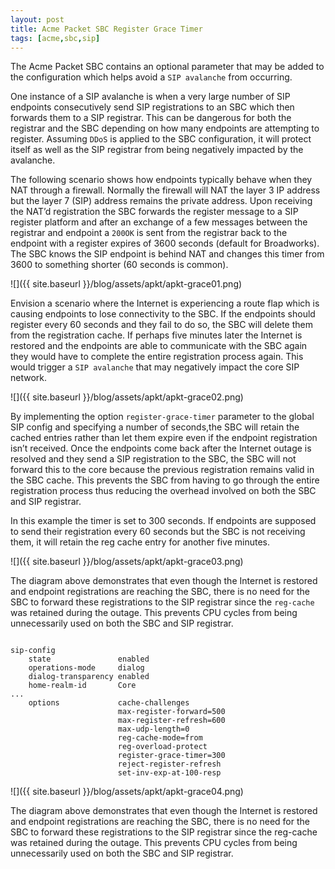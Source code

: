 ```yaml
---
layout: post
title: Acme Packet SBC Register Grace Timer
tags: [acme,sbc,sip]
---
```


The Acme Packet SBC contains an optional parameter that may be added to the configuration which helps avoid a `SIP avalanche` from occurring.  

<!--more-->

One instance of a SIP avalanche is when a very large number of SIP endpoints consecutively send SIP registrations to an SBC which then forwards them to a SIP registrar. This can be dangerous for both the registrar and the SBC depending on how many endpoints are attempting to register. Assuming `DDoS` is applied to the SBC configuration, it will protect itself as well as the SIP registrar from being negatively impacted by the avalanche.

The following scenario shows how endpoints typically behave when they NAT through a firewall. Normally the firewall will NAT the layer 3 IP address but the layer 7 (SIP) address remains the private address. Upon receiving the NAT’d registration the SBC forwards the register message to a SIP register platform and after an exchange of a few messages between the registrar and endpoint a `200OK` is sent from the registrar back to the endpoint with a register expires of 3600 seconds (default for Broadworks). The SBC knows the SIP endpoint is behind NAT and changes this timer from 3600 to something shorter (60 seconds is common).

![]({{ site.baseurl }}/blog/assets/apkt/apkt-grace01.png)

Envision a scenario where the Internet is experiencing a route flap which is causing endpoints to lose connectivity to the SBC. If the endpoints should register every 60 seconds and they fail to do so, the SBC will delete them from the registration cache. If perhaps five minutes later the Internet is restored and the endpoints are able to communicate with the SBC again they would have to complete the entire registration process again. This would trigger a `SIP avalanche` that may negatively impact the core SIP network.

![]({{ site.baseurl }}/blog/assets/apkt/apkt-grace02.png)

By implementing the option `register-grace-timer` parameter to the global SIP config and specifying a number of seconds,the SBC will retain the cached entries rather than let them expire even if the endpoint registration isn’t received. Once the endpoints come back after the Internet outage is resolved and they send a SIP registration to the SBC, the SBC will not forward this to the core because the previous registration remains valid in the SBC cache. This prevents the SBC from having to go through the entire registration process thus reducing the overhead involved on both the SBC and SIP registrar.

In this example the timer is set to 300 seconds. If endpoints are supposed to send their registration every 60 seconds but the SBC is not receiving them, it will retain the reg cache entry for another five minutes.

![]({{ site.baseurl }}/blog/assets/apkt/apkt-grace03.png)

The diagram above demonstrates that even though the Internet is restored and endpoint registrations are reaching the SBC, there is no need for the SBC to forward these registrations to the SIP registrar since the `reg-cache` was retained during the outage. This prevents CPU cycles from being unnecessarily used on both the SBC and SIP registrar.

```text

sip-config
    state               enabled
    operations-mode     dialog
    dialog-transparency enabled
    home-realm-id       Core
...
    options             cache-challenges
                        max-register-forward=500
                        max-register-refresh=600
                        max-udp-length=0
                        reg-cache-mode=from
                        reg-overload-protect
                        register-grace-timer=300
                        reject-register-refresh
                        set-inv-exp-at-100-resp

```

![]({{ site.baseurl }}/blog/assets/apkt/apkt-grace04.png)

The diagram above demonstrates that even though the Internet is restored and endpoint registrations are reaching the SBC, there is no need for the SBC to forward these registrations to the SIP registrar since the reg-cache was retained during the outage. This prevents CPU cycles from being unnecessarily used on both the SBC and SIP registrar.
